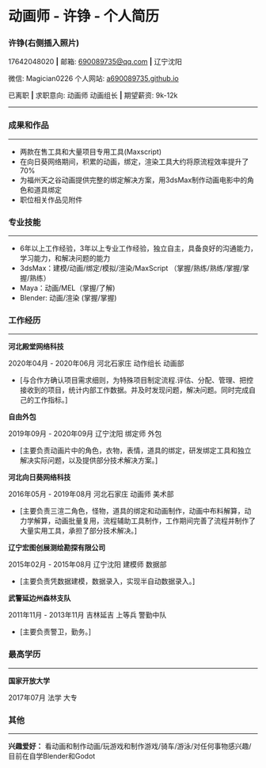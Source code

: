 # 动画师 - 许铮 - 个人简历



### **许铮(右侧插入照片)**

17642048020 **|** 邮箱: 690089735@qq.com **|** 辽宁沈阳

微信: Magician0226  个人网站: [a690089735.github.io](https://a690089735.github.io)

已离职 **|** 求职意向: 动画师 动画组长 **|** 期望薪资: 9k-12k



---



### 成果和作品

---

- 两款在售工具和大量项目专用工具(Maxscript)
- 在向日葵网络期间，积累的动画，绑定，渲染工具大约将原流程效率提升了70%
- 为福州天之谷动画提供完整的绑定解决方案，用3dsMax制作动画电影中的角色和道具绑定
- 职位相关作品见附件

### 专业技能

---

- 6年以上工作经验，3年以上专业工作经验，独立自主，具备良好的沟通能力，学习能力，和解决问题的能力
- 3dsMax：建模/动画/绑定/模拟/渲染/MaxScript （掌握/熟练/熟练/掌握/掌握/熟练）
- Maya：动画/MEL（掌握/了解)
- Blender: 动画/渲染 (掌握/掌握)

### 工作经历

---

**河北殿堂网络科技**

2020年04月 - 2020年06月	河北石家庄 动作组长 动画部

- [与合作方确认项目需求细则，为特殊项目制定流程.评估、分配、管理、把控接收到的项目，统计内部工作数据。并及时发现问题，解决问题。同时完成自己的工作指标。]

**自由外包**

2019年09月 - 2020年09月	辽宁沈阳 绑定师 外包

- [主要负责动画片中的角色，衣物，表情，道具的绑定，研发绑定工具和独立解决实际问题，以及提供部分技术解决方案。]

**河北向日葵网络科技**

2016年05月 - 2019年08月	河北石家庄 动画师 美术部

- [主要负责三渲二角色，怪物，道具的绑定和动画制作，动画中布料解算，动力学解算，动画批量复用，流程辅助工具制作，工作期间完善了流程并制作了大量实用工具，承担了部分技术解决。]

**辽宁宏图创展测绘勘探有限公司**

2015年02月 - 2015年08月	辽宁沈阳 建模师 数据部

- [主要负责凭数据建模，数据录入，实现半自动数据录入。]

**武警延边州森林支队**

2011年11月 - 2013年11月	吉林延吉 上等兵 警勤中队

- [主要负责警卫，勤务。]

### 最高学历

---

**国家开放大学**

2017年07月	法学 大专

### 其他

---

**兴趣爱好：** 看动画和制作动画/玩游戏和制作游戏/骑车/游泳/对任何事物感兴趣/目前在自学Blender和Godot